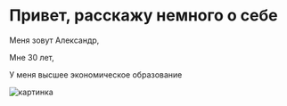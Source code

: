 # Привет, расскажу немного о себе

Меня зовут Александр,

Мне 30 лет,

У меня высшее экономическое образование

![картинка](https://klike.net/uploads/posts/2019-02/1550472288_1.jpg)
